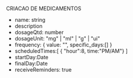 CRIACAO DE MEDICAMENTOS

- name: string
- description
- dosageQtd: number
- dosageUnit: "mg" | "ml" | "g" | "ui"
- frequency: { value: "", specific_days:[] }
- scheduledTimes:[ { "hour":8, time:"PM/AM"} ]
- startDay:Date
- finalDay:Date
- receiveReminders: true
